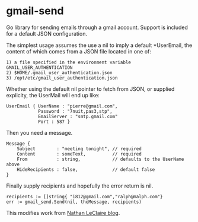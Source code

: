 # gmail-send 

Go library for sending emails through a gmail account.  Support is included for a default
JSON configuration.

The simplest usage assumes the use a nil to imply a default *UserEmail, 
the content of which comes from a JSON file located in one of:

	1) a file specified in the environment variable GMAIL_USER_AUTHENTICATION
	2) $HOME/.gmail_user_authentication.json
	3) /opt/etc/gmail_user_authentication.json
	
Whether using the default nil pointer to fetch from JSON, or supplied explicity, 
the UserMail will end up like:

```
UserEmail { UserName : "pierre@gmail.com", 
			Password : "7nuit,pas3,stp",
			EmailServer : "smtp.gmail.com"
			Port : 587 }
```

Then you need a message.

```
Message {
	Subject        : "meeting tonight", // required 
	Content        : someText,          // required
	From           : string,            // defaults to the UserName above
	HideRecipients : false,             // default false
}
```

Finally supply recipients and hopefully the error return is nil.

```
recipients := []string{ "i812@gmail.com","ralph@malph.com"}
err := gmail_send.Send(nil, theMessage, recipients)
```


This modifies work from 
[Nathan LeClaire blog](https://nathanleclaire.com/blog/2013/12/17/sending-email-from-gmail-using-golang/).

